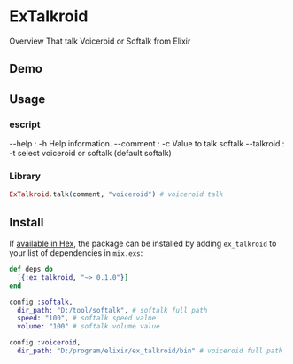 ExTalkroid
====

Overview
That talk Voiceroid or Softalk from Elixir

## Demo

## Usage

### escript

 --help : -h          Help information.
 --comment : -c       Value to talk softalk
 --talkroid : -t      select voiceroid or softalk (default softalk)


### Library

```elixir
ExTalkroid.talk(comment, "voiceroid") # voiceroid talk
```

## Install

If [available in Hex](https://hex.pm/docs/publish), the package can be installed
by adding `ex_talkroid` to your list of dependencies in `mix.exs`:

```elixir
def deps do
  [{:ex_talkroid, "~> 0.1.0"}]
end
```

```elixir
config :softalk,
  dir_path: "D:/tool/softalk", # softalk full path
  speed: "100", # softalk speed value
  volume: "100" # softalk volume value

config :voiceroid,
  dir_path: "D:/program/elixir/ex_talkroid/bin" # voiceroid full path
```